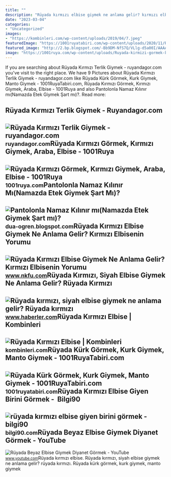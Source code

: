 ```yaml
---
title: ""
description: "Rüyada kırmızı elbise giymek ne anlama gelir? kırmızı elbisenin yorumu"
date: "2023-03-04"
categories:
- "Uncategorized"
images:
- "https://kombinleri.com/wp-content/uploads/2019/04/7.jpeg"
featuredImage: "https://1001ruyatabiri.com/wp-content/uploads/2020/11/Ruyada-Kurk-Gormek-Kurk-Giymek-Manto-Giymek-1001ruyatabiri-diyanet.jpg"
featured_image: "http://2.bp.blogspot.com/-Bb9DM-NfS7Q/VLlg-d5a00I/AAAAAAAAB7M/REaVpCitOPs/s1600/Müslüman-Bir-Kadın-Pantolon-ile-Namaz-Kılabilir-mi.jpg"
image: "https://1001ruya.com/wp-content/uploads/Ruyada-kirmizi-gormek-kirmizi-Giymek-ruyada-kirmizi-araba-gormek-ne-demek-kirmiz-Elbise-Gormek-diyanet-768x432.jpg"
---
```


If you are searching about Rüyada Kırmızı Terlik Giymek - ruyandagor.com you've visit to the right place. We have 9 Pictures about Rüyada Kırmızı Terlik Giymek - ruyandagor.com like Rüyada Kürk Görmek, Kurk Giymek, Manto Giymek - 1001RuyaTabiri.com, Rüyada Kırmızı Görmek, Kırmızı Giymek, Araba, Elbise - 1001Ruya and also Pantolonla Namaz Kılınır mı(Namazda Etek Giymek Şart mı)?. Read more:

Rüyada Kırmızı Terlik Giymek - Ruyandagor.com
---------------------------------------------

 ![Rüyada Kırmızı Terlik Giymek - ruyandagor.com](https://images.ruyandagor.com/2017/04/kirmizi-terlik-giymek-0126.jpg) <small>ruyandagor.com</small>Rüyada Kırmızı Görmek, Kırmızı Giymek, Araba, Elbise - 1001Ruya
---------------------------------------------------------------

 ![Rüyada Kırmızı Görmek, Kırmızı Giymek, Araba, Elbise - 1001Ruya](https://1001ruya.com/wp-content/uploads/Ruyada-kirmizi-gormek-kirmizi-Giymek-ruyada-kirmizi-araba-gormek-ne-demek-kirmiz-Elbise-Gormek-diyanet-768x432.jpg) <small>1001ruya.com</small>Pantolonla Namaz Kılınır Mı(Namazda Etek Giymek Şart Mı)?
---------------------------------------------------------

 ![Pantolonla Namaz Kılınır mı(Namazda Etek Giymek Şart mı)?](http://2.bp.blogspot.com/-Bb9DM-NfS7Q/VLlg-d5a00I/AAAAAAAAB7M/REaVpCitOPs/s1600/Müslüman-Bir-Kadın-Pantolon-ile-Namaz-Kılabilir-mi.jpg) <small>dua-ogren.blogspot.com</small>Rüyada Kırmızı Elbise Giymek Ne Anlama Gelir? Kırmızı Elbisenin Yorumu
----------------------------------------------------------------------

 ![Rüyada Kırmızı Elbise Giymek Ne Anlama Gelir? Kırmızı Elbisenin Yorumu](https://www.nkfu.com/wp-content/uploads/2020/08/ruyada-kirmizi-elbise.jpg) <small>www.nkfu.com</small>Rüyada Kırmızı, Siyah Elbise Giymek Ne Anlama Gelir? Rüyada Kırmızı
-------------------------------------------------------------------

 ![Rüyada kırmızı, siyah elbise giymek ne anlama gelir? Rüyada kırmızı](https://i.hbrcdn.com/haber/2021/03/30/ruyada-kirmizi-elbise-giyen-birini-gormek-ne-14029602_1907_amp.jpg) <small>www.haberler.com</small>Rüyada Kırmızı Elbise | Kombinleri
----------------------------------

 ![Rüyada Kırmızı Elbise | Kombinleri](https://kombinleri.com/wp-content/uploads/2019/04/7.jpeg) <small>kombinleri.com</small>Rüyada Kürk Görmek, Kurk Giymek, Manto Giymek - 1001RuyaTabiri.com
------------------------------------------------------------------

 ![Rüyada Kürk Görmek, Kurk Giymek, Manto Giymek - 1001RuyaTabiri.com](https://1001ruyatabiri.com/wp-content/uploads/2020/11/Ruyada-Kurk-Gormek-Kurk-Giymek-Manto-Giymek-1001ruyatabiri-diyanet.jpg) <small>1001ruyatabiri.com</small>Rüyada Kırmızı Elbise Giyen Birini Görmek - ️ Bilgi90
-----------------------------------------------------

 ![rüyada kırmızı elbise giyen birini görmek - ️ bilgi90](https://bilgi90.com/pv/https://iasbh.tmgrup.com.tr/35355b/650/344/0/97/724/477%3Fu%3Dhttps://isbh.tmgrup.com.tr/sbh/2022/04/25/ruyada-kirmizi-elbise-giymek-ne-anlama-gelir-ruyada-kendinin-veya-baska-birinin-kirmizi-elbise-giydigini-gorme-1650889144014.jpg) <small>bilgi90.com</small>Rüyada Beyaz Elbise Giymek Diyanet Görmek - YouTube
---------------------------------------------------

 ![Rüyada Beyaz Elbise Giymek Diyanet Görmek - YouTube](https://i.ytimg.com/vi/SL7F_A7KfW0/maxresdefault.jpg) <small>www.youtube.com</small>Rüyada kırmızı elbise. Rüyada kırmızı, siyah elbise giymek ne anlama gelir? rüyada kırmızı. Rüyada kürk görmek, kurk giymek, manto giymek
